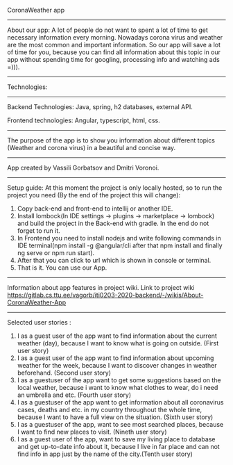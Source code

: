 CoronaWeather app
***
About our app:
A lot of people do not want to spent a lot of time to get necessary information every morning. Nowadays corona virus and weather are the most common and important information. So our app will save a lot of time for you, because you can find all information about this topic in our app without spending time for googling, processing info and watching ads =))).
***
Technologies:
***
Backend Technologies:
Java, spring, h2 databases, external API.

Frontend technologies: 
Angular, typescript, html, css.
***
The purpose of the app is to show you information about different topics (Weather and corona virus) in a beautiful and concise way.

***
App created by Vassili Gorbatsov and Dmitri Voronoi.

***
Setup guide:
At this moment the project is only locally hosted, so to run the project you need (By the end of the project this will change):
1. Copy back-end and front-end to intellij or another IDE.
2. Install lombock(In IDE settings -> plugins -> marketplace -> lombock) and build the project in the Back-end with gradle. In the end do not forget to run it.
3. In Frontend you need to install nodejs and write following commands in IDE terminal(npm install -g @angular/cli after that npm install and finally ng serve or npm run start).
4. After that you can click to url which is shown in console or terminal.
5. That is it. You can use our App.
***
Information about app features in project wiki.
Link to project wiki https://gitlab.cs.ttu.ee/vagorb/iti0203-2020-backend/-/wikis/About-CoronaWeather-App
***
Selected user stories :
1. I as a guest user of the app want to find information about the current weather (day), because I want to know what is going on outside. (First user story)
2. I as a guest user of the app want to find information about upcoming weather for the week, because I want to discover changes in weather beforehand. (Second user story)
3. I as a guestuser of the app want to get some suggestions based on the local weather, because i want to know what clothes to wear, do i need an umbrella and etc. (Fourth user story)
4. I as a guestuser of the app want to get information about all coronavirus cases, deaths and etc. in my country throughout the whole time, because I want to have a full view on the situation. (Sixth user story)
5. I as a guestuser of the app, want to see most searched places, because I want to find new places to visit. (Nineth user story)
6. I as a guest user of the app, want to save my living place to database and get up-to-date info about it, because I live in far place and can not find info in app just by the name of the city.(Tenth user story)